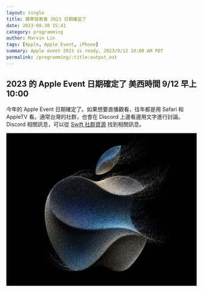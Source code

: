 ```yaml
---
layout: single
title: 蘋果發表會 2023 日期確定了
date: 2023-08-30 15:41
category: programming
author: Marvin Lin
tags: [Apple, Apple Event, iPhone]
summary: Apple event 2023 is ready, 2023/9/12 10:00 AM PDT
permalink: /programming/:title:output_ext
---
```


## 2023 的 Apple Event 日期確定了 美西時間 9/12 早上 10:00

今年的 Apple Event 日期確定了。如果想要直播觀看，往年都是用 Safari 和 AppleTV 看。通常台灣的社群，也會在 Discord 上邊看邊用文字進行討論。Discord 相關訊息，可以從 [Swift 社群資源](/swift-community/) 找到相關訊息。

![Apple event logo](/assets/programming/apple-event2023/apple_event.jpeg)